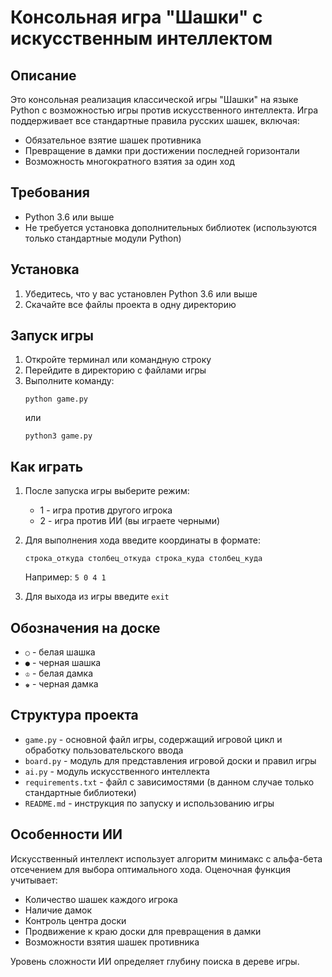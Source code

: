 # Консольная игра "Шашки" с искусственным интеллектом

## Описание
Это консольная реализация классической игры "Шашки" на языке Python с возможностью игры против искусственного интеллекта. Игра поддерживает все стандартные правила русских шашек, включая:
- Обязательное взятие шашек противника
- Превращение в дамки при достижении последней горизонтали
- Возможность многократного взятия за один ход

## Требования
- Python 3.6 или выше
- Не требуется установка дополнительных библиотек (используются только стандартные модули Python)

## Установка
1. Убедитесь, что у вас установлен Python 3.6 или выше
2. Скачайте все файлы проекта в одну директорию

## Запуск игры
1. Откройте терминал или командную строку
2. Перейдите в директорию с файлами игры
3. Выполните команду:
   ```
   python game.py
   ```
   или
   ```
   python3 game.py
   ```

## Как играть
1. После запуска игры выберите режим:
   - 1 - игра против другого игрока
   - 2 - игра против ИИ (вы играете черными)

2. Для выполнения хода введите координаты в формате:
   ```
   строка_откуда столбец_откуда строка_куда столбец_куда
   ```
   Например: `5 0 4 1`

3. Для выхода из игры введите `exit`

## Обозначения на доске
- `○` - белая шашка
- `●` - черная шашка
- `♔` - белая дамка
- `♚` - черная дамка

## Структура проекта
- `game.py` - основной файл игры, содержащий игровой цикл и обработку пользовательского ввода
- `board.py` - модуль для представления игровой доски и правил игры
- `ai.py` - модуль искусственного интеллекта
- `requirements.txt` - файл с зависимостями (в данном случае только стандартные библиотеки)
- `README.md` - инструкция по запуску и использованию игры

## Особенности ИИ
Искусственный интеллект использует алгоритм минимакс с альфа-бета отсечением для выбора оптимального хода. Оценочная функция учитывает:
- Количество шашек каждого игрока
- Наличие дамок
- Контроль центра доски
- Продвижение к краю доски для превращения в дамки
- Возможности взятия шашек противника

Уровень сложности ИИ определяет глубину поиска в дереве игры.
